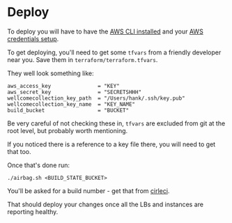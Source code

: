 # Deploy

To deploy you will have to have the [AWS CLI installed](http://docs.aws.amazon.com/cli/latest/userguide/installing.html#install-with-pip)
and your [AWS credentials setup](http://docs.aws.amazon.com/cli/latest/userguide/cli-chap-getting-started.html). 

To get deploying, you'll need to get some `tfvars` from a friendly developer near you.
Save them in `terraform/terraform.tfvars`.

They well look something like:
 
    aws_access_key               = "KEY"
    aws_secret_key               = "SECRETSHHH"
    wellcomecollection_key_path  = "/Users/hank/.ssh/key.pub"
    wellcomecollection_key_name  = "KEY_NAME"
    build_bucket                 = "BUCKET"

Be very careful of not checking these in, `tfvars` are excluded from git at the root level,
but probably worth mentioning.

If you noticed there is a reference to a key file there, you will need to get that too. 
 
Once that's done run:

    ./airbag.sh <BUILD_STATE_BUCKET>
    
You'll be asked for a build number - get that from [cirleci](https://circleci.com/gh/wellcometrust/wellcomecollection.org).

That should deploy your changes once all the LBs and instances are reporting healthy.
